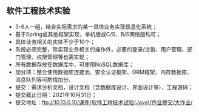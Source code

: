 ## 软件工程技术实验

- 3-6人一组，结合实际需求的某一具体业务实现信息化系统；
- 基于Spring或其他框架实现，单机版或C/S、B/S网络版均可；
- 具体业务相关的实体不少于10个；
- 系统必须完整，除实现业务相关的操作外，必要的登录/注销、用户管理、部门管理、权限管理等也需实现；
- 所有数据存放在数据库中，可使用NoSQL数据库；
- 加分项：整合使用数据库连接池、安全认证框架、ORM框架、内存数据库、消息队列等可酌情加分。
- 提交：需求分析文档，设计文档（含数据库设计、界面设计等），工程源码；
- 提交截止日期：2021年10月31日；
- 提交地址：ftp://10.13.0.10/课件/软件工程技术试验(Java)/作业提交/大作业/
